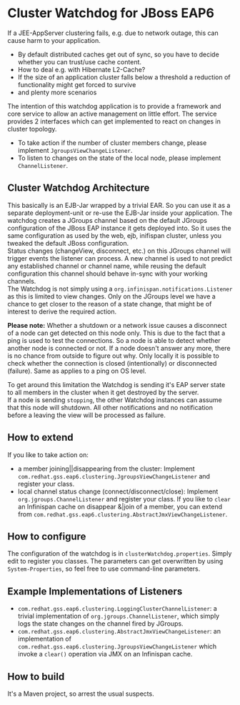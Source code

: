 # Cluster Watchdog for JBoss EAP6

If a JEE-AppServer clustering fails, e.g. due to network outage, this can cause harm to your application. 

- By default distributed caches get out of sync, so you have to decide whether you can trust/use cache content.
- How to deal e.g. with Hibernate L2-Cache?
- If the size of an application cluster falls below a threshold a reduction of functionality might get forced to survive
- and plenty more scenarios

The intention of this watchdog application is to provide a framework and core service to allow an active management on little effort.
The service provides 2 interfaces which can get implemented to react on changes in cluster topology.

- To take action if the number of cluster members change, please implement `JgroupsViewChangeListener`. 
- To listen to changes on the state of the local node, please implement `ChannelListener`.

## Cluster Watchdog Architecture
This basically is an EJB-Jar wrapped by a trivial EAR. So you can use it as a separate deployment-unit or re-use the EJB-Jar inside your application.
The watchdog creates a JGroups channel based on the default JGroups configuration of the JBoss EAP instance it gets deployed into. So it uses the same configuration as used by the web, ejb, inifispan cluster, unless you tweaked the default JBoss configuration.  
Status changes (changeView, disconnect, etc.) on this JGroups channel will trigger events the listener can process. A new channel is used to not predict any established channel or channel name, while reusing the default configuration this channel should behave in-sync with your working channels.  
The Watchdog is not simply using a `org.infinispan.notifications.Listener` as this is limited to view changes. Only on the JGroups level we have a chance to get closer to the reason of a state change, that might be of interest to derive the required action.  

**Please note:** Whether a shutdown or a network issue causes a disconnect of a node can get detected on this node only. This is due to the fact that a ping is used to test the connections. So a node is able to detect whether another node is connected or not. If a node doesn't answer any more, there is no chance from outside to figure out why. Only locally it is possible to check whether the connection is closed (intentionally) or disconnected (failure). Same as applies to a ping on OS level.  

To get around this limitation the Watchdog is sending it's EAP server state to all members in the cluster when it get destroyed by the server.  
If a node is sending `stopping`, the other Watchdog instances can assume that this node will shutdown. All other notifications and no notification before a leaving the view will be processed as failure.

## How to extend
If you like to take action on:
- a member joining||disappearing from the cluster: Implement `com.redhat.gss.eap6.clustering.JgroupsViewChangeListener` and register your class.
- local channel status change (connect/disconnect/close): Implement `org.jgroups.ChannelListener` and register your class.
If you like to `clear` an Infinispan cache on disappear &|join of a member, you can extend from `com.redhat.gss.eap6.clustering.AbstractJmxViewChangeListener`.

## How to configure
The configuration of the watchdog is in `clusterWatchdog.properties`. Simply edit to register you classes. The parameters can get overwritten by using `System-Properties`, so feel free to use command-line parameters.

## Example Implementations of Listeners
- `com.redhat.gss.eap6.clustering.LoggingClusterChannelListener`: a trivial implementation of `org.jgroups.ChannelListener`, which simply logs the state changes on the channel fired by JGroups.
- `com.redhat.gss.eap6.clustering.AbstractJmxViewChangeListener`: an implementation of `com.redhat.gss.eap6.clustering.JgroupsViewChangeListener` which invoke a `clear()` operation via JMX on an Infinispan cache.

## How to build
It's a Maven project, so arrest the usual suspects.
